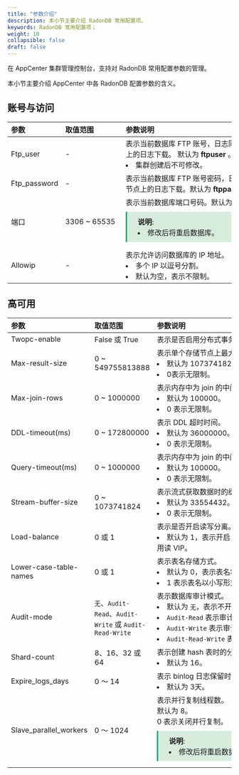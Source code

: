 ```yaml
---
title: "参数介绍"
description: 本小节主要介绍 RadonDB 常用配置项。 
keywords: RadonDB 常用配置项；
weight: 10
collapsible: false
draft: false
---
```




在 AppCenter 集群管理控制台，支持对 RadonDB 常用配置参数的管理。

本小节主要介绍 AppCenter 中各 RadonDB 配置参数的含义。


## 账号与访问

|<span style="display:inline-block;width:80px">参数</span> |<span style="display:inline-block;width:120px">取值范围</span>|<span style="display:inline-block;width:420px">参数说明</span>|
|:----|:----|:----|
|   Ftp_user    |  -       |   表示当前数据库 FTP 账号，日志同步后可用于该账号节点上的日志下载。 默认为 **ftpuser** 。<li>集群创建后不可修改。  |
|   Ftp_password    |  -       |   表示当前数据库 FTP 账号密码，日志同步后可用于该账号节点上的日志下载。默认为 **ftppassword** 。  |
|   端口    |  3306 ~ 65535       |   表示当前数据库端口号码。默认为 3306。 <span style="display: block; background-color: #D8ECDE; padding: 10px 24px; margin: 10px 0; border-left: 3px solid #00a971;"><b>说明</b>: <li>修改后将重启数据库。</li></span> |
|   Allowip      |  -       |   表示允许访问数据库的 IP 地址。<li>多个 IP 以逗号分割。<li>默认为空，表示不限制。  |

## 高可用

|<span style="display:inline-block;width:80px">参数</span> |<span style="display:inline-block;width:120px">取值范围</span>|<span style="display:inline-block;width:420px">参数说明</span>|
|:----|:----|:----|
|   Twopc-enable  |       False 或 True  |  表示是否启用分布式事务。默认为 True，表示开启。 |
|   Max-result-size  |     0 ~ 549755813888  |  表示单个存储节点上最大结果集的大小，单位为 Byte。<li>默认为 1073741824。<li>0表示无限制。|
|   Max-join-rows      |  0 ~ 1000000    |   表示内存中为 join 的中间结果保留的最大行数。<li>默认为 100000。<li> 0 表示无限制。  |
|   DDL-timeout(ms)   |    0 ~ 172800000  |   表示 DDL 超时时间。<li>默认为 36000000。<li> 0 表示无限制。 |
|   Query-timeout(ms)     |  0 ~ 1000000    |   表示内存中为 join 的中间结果保留的最大行数。<li>默认为 100000。<li> 0 表示无限制。  |
|   Stream-buffer-size  |    0 ~ 1073741824  |   表示流式获取数据时的缓冲区大小，单位为 Byte。<li>默认为 33554432。<li> 0 表示无限制。 |
|   Load-balance     |  0 或 1    |   表示是否开启读写分离。<li>默认为 1，表示开启，读请求会路由到存储节点的高可用读 VIP。  |
|   Lower-case-table-names  |    0 或 1  |   表示表名存储方式。<li>默认为 0，表示表名将按指定存储且区分大小写。<li> 1 表示表名以小写形式存储，并且不区分大小写。 |
|   Audit-mode  |    `无`、`Audit-Read`、`Audit-Write` 或 `Audit-Read-Write`  |   表示数据库审计模式。<li>默认为 `无`，表示不开启审计<li>`Audit-Read` 表示审计读。<li>`Audit-Write` 表示审计写。<li>`Audit-Read-Write` 表示审计读和写。 |
|   Shard-count     |  8、16、32 或 64   |   表示创建 hash 表时的分表数量。<li>默认为 16。  |
|   Expire_logs_days  |    0 ～ 14  |   表示 binlog 日志保留时间，单位为天。<li>默认为 3天。 |
|   Slave_parallel_workers  |    0 ～ 1024  |   表示并行复制线程数。<br>默认为 8。<br> 0 表示关闭并行复制。<span style="display: block; background-color: #D8ECDE; padding: 10px 24px; margin: 10px 0; border-left: 3px solid #00a971;"><b>说明</b>: <li>修改后将重启数据库。</li></span> |
